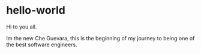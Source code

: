 # hello-world

Hi to you all.

Im the new Che Guevara, this is the beginning of my journey to being one of the best software engineers. 
